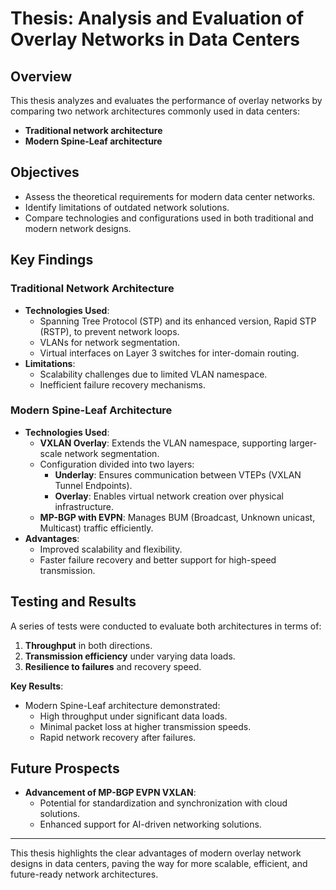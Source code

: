 # Thesis: Analysis and Evaluation of Overlay Networks in Data Centers

## Overview
This thesis analyzes and evaluates the performance of overlay networks by comparing two network architectures commonly used in data centers:
- **Traditional network architecture**
- **Modern Spine-Leaf architecture**

## Objectives
- Assess the theoretical requirements for modern data center networks.
- Identify limitations of outdated network solutions.
- Compare technologies and configurations used in both traditional and modern network designs.

## Key Findings
### Traditional Network Architecture
- **Technologies Used**:
  - Spanning Tree Protocol (STP) and its enhanced version, Rapid STP (RSTP), to prevent network loops.
  - VLANs for network segmentation.
  - Virtual interfaces on Layer 3 switches for inter-domain routing.
- **Limitations**:
  - Scalability challenges due to limited VLAN namespace.
  - Inefficient failure recovery mechanisms.

### Modern Spine-Leaf Architecture
- **Technologies Used**:
  - **VXLAN Overlay**: Extends the VLAN namespace, supporting larger-scale network segmentation.
  - Configuration divided into two layers:
    - **Underlay**: Ensures communication between VTEPs (VXLAN Tunnel Endpoints).
    - **Overlay**: Enables virtual network creation over physical infrastructure.
  - **MP-BGP with EVPN**: Manages BUM (Broadcast, Unknown unicast, Multicast) traffic efficiently.
- **Advantages**:
  - Improved scalability and flexibility.
  - Faster failure recovery and better support for high-speed transmission.

## Testing and Results
A series of tests were conducted to evaluate both architectures in terms of:
1. **Throughput** in both directions.
2. **Transmission efficiency** under varying data loads.
3. **Resilience to failures** and recovery speed.

**Key Results**:
- Modern Spine-Leaf architecture demonstrated:
  - High throughput under significant data loads.
  - Minimal packet loss at higher transmission speeds.
  - Rapid network recovery after failures.

## Future Prospects
- **Advancement of MP-BGP EVPN VXLAN**:
  - Potential for standardization and synchronization with cloud solutions.
  - Enhanced support for AI-driven networking solutions.

---

This thesis highlights the clear advantages of modern overlay network designs in data centers, paving the way for more scalable, efficient, and future-ready network architectures.

